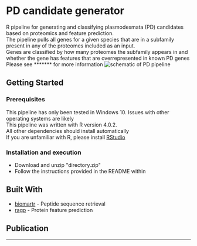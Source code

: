 # PD candidate generator
R pipeline for generating and classifying plasmodesmata (PD) candidates based on proteomics and feature prediction.  
The pipeline pulls all genes for a given species that are in a subfamily present in any of the proteomes included as an input.  
Genes are classified by how many proteomes the subfamily appears in and whether the gene has features that are overrepresented in known PD genes  
Please see ******* for more information
![schematic of PD pipeline](https://github.com/PhilPlantMan/PD-candidate-generator/blob/main/Figure%201.png)

## Getting Started

### Prerequisites

This pipeline has only been tested in Windows 10. Issues with other operating systems are likely  
This pipeline was written with R version 4.0.2.  
All other dependencies should install automatically  
If you are unfamiliar with R, please install [RStudio](https://rstudio.com/products/rstudio/download/)

### Installation and execution

* Download and unzip "directory.zip"
* Follow the instructions provided in the README within

## Built With

* [biomartr](https://github.com/ropensci/biomartr) - Peptide sequence retrieval
* [ragp](https://github.com/missuse/ragp) - Protein feature prediction

## Publication

**********
